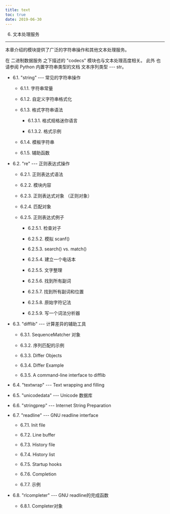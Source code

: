 ```yaml
---
title: text
toc: true
date: 2019-06-30
---
```

6. 文本处理服务
***************

本章介绍的模块提供了广泛的字符串操作和其他文本处理服务。

在 二进制数据服务 之下描述的  "codecs" 模块也与文本处理高度相关。 此外
也请参阅 Python 内置字符串类型的文档 文本序列类型 --- str。

* 6.1. "string" --- 常见的字符串操作

  * 6.1.1. 字符串常量

  * 6.1.2. 自定义字符串格式化

  * 6.1.3. 格式字符串语法

    * 6.1.3.1. 格式规格迷你语言

    * 6.1.3.2. 格式示例

  * 6.1.4. 模板字符串

  * 6.1.5. 辅助函数

* 6.2. "re" --- 正则表达式操作

  * 6.2.1. 正则表达式语法

  * 6.2.2. 模块内容

  * 6.2.3. 正则表达式对象 （正则对象）

  * 6.2.4. 匹配对象

  * 6.2.5. 正则表达式例子

    * 6.2.5.1. 检查对子

    * 6.2.5.2. 模拟 scanf()

    * 6.2.5.3. search() vs. match()

    * 6.2.5.4. 建立一个电话本

    * 6.2.5.5. 文字整理

    * 6.2.5.6. 找到所有副词

    * 6.2.5.7. 找到所有副词和位置

    * 6.2.5.8. 原始字符记法

    * 6.2.5.9. 写一个词法分析器

* 6.3. "difflib" --- 计算差异的辅助工具

  * 6.3.1. SequenceMatcher 对象

  * 6.3.2. 序列匹配的示例

  * 6.3.3. Differ Objects

  * 6.3.4. Differ Example

  * 6.3.5. A command-line interface to difflib

* 6.4. "textwrap" --- Text wrapping and filling

* 6.5. "unicodedata" --- Unicode 数据库

* 6.6. "stringprep" --- Internet String Preparation

* 6.7. "readline" --- GNU readline interface

  * 6.7.1. Init file

  * 6.7.2. Line buffer

  * 6.7.3. History file

  * 6.7.4. History list

  * 6.7.5. Startup hooks

  * 6.7.6. Completion

  * 6.7.7. 示例

* 6.8. "rlcompleter" --- GNU readline的完成函数

  * 6.8.1. Completer对象
